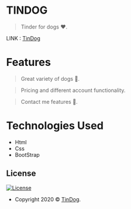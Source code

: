 # TINDOG
> Tinder for dogs ♥.
<!-- [![FVCproductions](https://avatars1.githubusercontent.com/u/4284691?v=3&s=200)](http://fvcproductions.com) -->

LINK : <a href="https://shreyshreyansh.github.io/TinDog/">TinDog</a>

# Features

> Great variety of dogs 🐶.

> Pricing and different account functionality.

> Contact me features 📱.

# Technologies Used

- Html
- Css
- BootStrap

## License

[![License](http://img.shields.io/:license-mit-blue.svg?style=flat-square)](https://shreyshreyansh.github.io/TinDog/)
- Copyright 2020 © <a href="https://shreyshreyansh.github.io/TinDog/" target="_blank">TinDog</a>.
